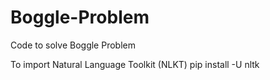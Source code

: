 # Boggle-Problem
Code to solve Boggle Problem

To import Natural Language Toolkit (NLKT)
pip install -U nltk
